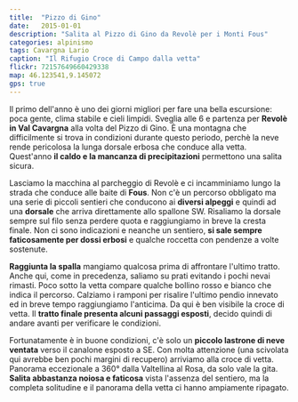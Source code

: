 ```yaml
---
title:  "Pizzo di Gino"
date:   2015-01-01
description: "Salita al Pizzo di Gino da Revolè per i Monti Fous"
categories: alpinismo
tags: Cavargna Lario
caption: "Il Rifugio Croce di Campo dalla vetta"
flickr: 72157649660429338
map: 46.123541,9.145072
gps: true
---
```


Il primo dell'anno è uno dei giorni migliori per fare una bella escursione: poca gente, clima stabile e cieli limpidi. Sveglia alle 6 e partenza per **Revolè in Val Cavargna** alla volta del Pizzo di Gino. È una montagna che difficilmente si trova in condizioni durante questo periodo, perchè la neve rende pericolosa la lunga dorsale erbosa che conduce alla vetta. Quest'anno **il caldo e la mancanza di precipitazioni** permettono una salita sicura.

Lasciamo la macchina al parcheggio di Revolè e ci incamminiamo lungo la strada che conduce alle baite di **Fous**. Non c'è un percorso obbligato ma una serie di piccoli sentieri che conducono ai **diversi alpeggi** e quindi ad una **dorsale** che arriva direttamente allo spallone SW. Risaliamo la dorsale sempre sul filo senza perdere quota e raggiungiamo in breve la cresta finale. Non ci sono indicazioni e neanche un sentiero, **si sale sempre faticosamente per dossi erbosi** e qualche roccetta con pendenze a volte sostenute.

**Raggiunta la spalla** mangiamo qualcosa prima di affrontare l'ultimo tratto. Anche qui, come in precedenza, saliamo su prati evitando i pochi nevai rimasti. Poco sotto la vetta compare qualche bollino rosso e bianco che indica il percorso. Calziamo i ramponi per risalire l'ultimo pendio innevato ed in breve tempo raggiungiamo l'anticima. Da qui è ben visibile la croce di vetta. Il **tratto finale presenta alcuni passaggi esposti**, decido quindi di andare avanti per verificare le condizioni.

Fortunatamente è in buone condizioni, c'è solo un **piccolo lastrone di neve ventata** verso il canalone esposto a SE. Con molta attenzione (una scivolata qui avrebbe ben pochi margini di recupero) arriviamo alla croce di vetta. Panorama eccezionale a 360° dalla Valtellina al Rosa, da solo vale la gita. **Salita abbastanza noiosa e faticosa** vista l'assenza del sentiero, ma la completa solitudine e il panorama della vetta ci hanno ampiamente ripagato.